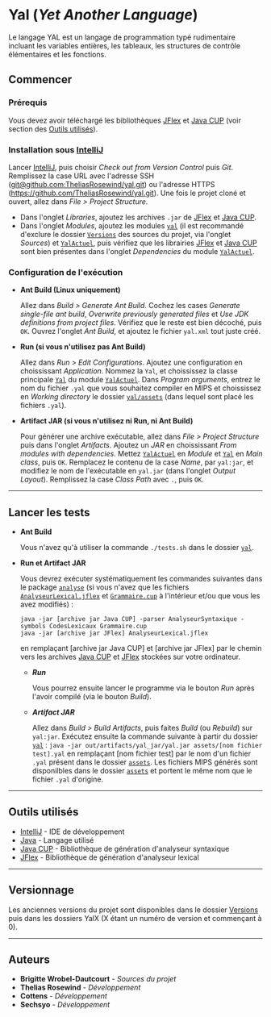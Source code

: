 # Yal (*Yet Another Language*)
Le langage YAL est un langage de programmation typé rudimentaire incluant les variables entières, les tableaux, les structures
de contrôle élémentaires et les fonctions.

## Commencer
### Prérequis
Vous devez avoir téléchargé les bibliothèques [JFlex](http://www.jflex.de/) et [Java CUP](http://www2.cs.tum.edu/projects/cup/) (voir section des [Outils utilisés](#outils-utilisés)).

### Installation sous [IntelliJ](https://www.jetbrains.com/idea/)

Lancer [IntelliJ](https://www.jetbrains.com/idea/), puis choisir *Check out from Version Control* puis *Git*. Remplissez la case URL avec l'adresse SSH ([git@github.com:TheliasRosewind/yal.git]()) ou l'adresse HTTPS (https://github.com/TheliasRosewind/yal.git).
Une fois le projet cloné et ouvert, allez dans *File > Project Structure*.
- Dans l'onglet *Libraries*, ajoutez les archives `.jar` de [JFlex](http://www.jflex.de/) et [Java CUP](http://www2.cs.tum.edu/projects/cup/).
- Dans l'onglet *Modules*, ajoutez les modules [`yal`](/) (il est recommandé d'exclure le dossier [`Versions`](Versions/) des sources du projet, via l'onglet *Sources*) et [`YalActuel`](YalActuel/), puis vérifiez que les librairies [JFlex](http://www.jflex.de/) et [Java CUP](http://www2.cs.tum.edu/projects/cup/) sont bien présentes dans l'onglet *Dependencies* du module [`YalActuel`](YalActuel/).

### Configuration de l'exécution
- **Ant Build (Linux uniquement)**

    Allez dans *Build > Generate Ant Build*. Cochez les cases *Generate single-file ant build*, *Overwrite previously generated files* et *Use JDK definitions from project files*. Vérifiez que le reste est bien décoché, puis `OK`. Ouvrez l'onglet *Ant Build*, et ajoutez  le fichier `yal.xml` tout juste créé.
- **Run (si vous n'utilisez pas Ant Build)**

    Allez dans *Run > Edit Configurations*. Ajoutez une configuration en choississant *Application*. Nommez la `Yal`, et choississez la classe principale [`Yal`](YalActuel/src/Yal.java) du module [`YalActuel`](YalActuel/). Dans *Program arguments*, entrez le nom du fichier `.yal` que vous souhaitez compiler en MIPS et choississez en *Working directory* le dossier [`yal/assets`](assets/) (dans lequel sont placé les fichiers `.yal`).
- **Artifact JAR (si vous n'utilisez ni Run, ni Ant Build)**

    Pour générer une archive exécutable, allez dans *File > Project Structure* puis dans l'onglet *Artifacts*. Ajoutez un *JAR* en choississant *From modules with dependencies*. Mettez [`YalActuel`](YalActuel/) en *Module* et [`Yal`](YalActuel/src/Yal.java) en *Main class*, puis `OK`. Remplacez le contenu de la case *Name*, par `yal:jar`, et modifiez le nom de l'exécutable en `yal.jar` (dans l'onglet *Output Layout*). Remplissez la case *Class Path* avec `.`, puis `OK`.
***
## Lancer les tests
- **Ant Build**
    
    Vous n'avez qu'à utiliser la commande `./tests.sh` dans le dossier [`yal`](/).
    
- **Run et Artifact JAR**

    Vous devrez exécuter systématiquement les commandes suivantes dans le package [`analyse`](YalActuel/src/analyse/) (si vous n'avez que les fichiers [`AnalyseurLexical.jflex`](YalActuel/src/analyse/AnalyseurLexical.jflex) et [`Grammaire.cup`](YalActuel/src/analyse/Grammaire.cup) à l'intérieur et/ou que vous les avez modifiés) :
    ```
    java -jar [archive jar Java CUP] -parser AnalyseurSyntaxique -symbols CodesLexicaux Grammaire.cup
    java -jar [archive jar JFlex] AnalyseurLexical.jflex
    ```
    en remplaçant [archive jar Java CUP] et [archive jar JFlex] par le chemin vers les archives [Java CUP](http://www2.cs.tum.edu/projects/cup/) et [JFlex](http://www.jflex.de/) stockées sur votre ordinateur.
    - **_Run_**
    
        Vous pourrez ensuite lancer le programme via le bouton *Run* après l'avoir compilé (via le bouton *Build*).
    - **_Artifact JAR_**
    
        Allez dans *Build > Build Artifacts*, puis faites *Build* (ou *Rebuild*) sur `yal:jar`.
        Exécutez ensuite la commande suivante à partir du dossier [`yal`](/) :
        ```java -jar out/artifacts/yal_jar/yal.jar assets/[nom fichier test].yal```
        en remplaçant [nom fichier test] par le nom d'un fichier `.yal` présent dans le dossier [`assets`](assets/).
Les fichiers MIPS générés sont disponilbles dans le dossier [`assets`](assets/) et portent le même nom que le fichier `.yal` d'origine.
***
## Outils utilisés
* [IntelliJ](https://www.jetbrains.com/idea/) - IDE de développement
* [Java](https://docs.oracle.com/javase/7/docs/api/) - Langage utilisé
* [Java CUP](http://www2.cs.tum.edu/projects/cup/) - Bibliothèque de génération d'analyseur syntaxique
* [JFlex](http://www.jflex.de/) - Bibliothèque de génération d'analyseur lexical
***
## Versionnage
Les anciennes versions du projet sont disponibles dans le dossier [Versions](Versions/) puis dans les dossiers YalX (X étant un numéro de version et commençant à 0).
***
## Auteurs
* **Brigitte Wrobel-Dautcourt** - *Sources du projet*
* **Thelias Rosewind** - *Développement*
* **Cottens** - *Développement*
* **Sechsyo** - *Développement*
